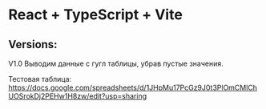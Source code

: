 # React + TypeScript + Vite

## Versions:

V1.0 Выводим данные с гугл таблицы, убрав пустые значения.

Тестовая таблица:
https://docs.google.com/spreadsheets/d/1JHpMu17PcGz9J0t3PlOmCMlChUOSrokDj2PEHw1H8zw/edit?usp=sharing
